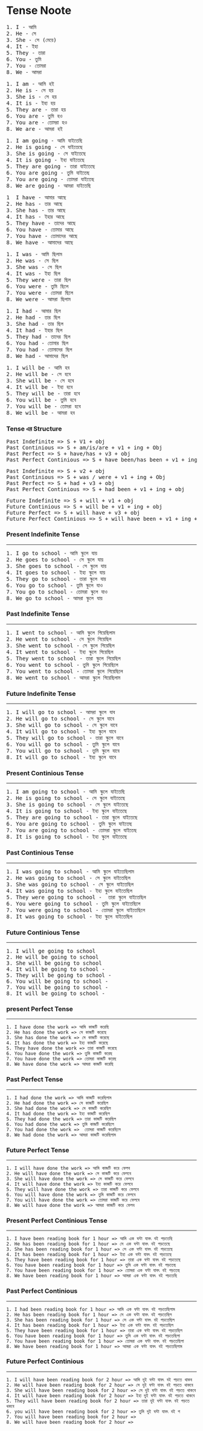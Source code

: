 # Tense Noote

<pre>
1. I - আমি
2. He - সে
3. She - সে (মেয়ে)
4. It - ইহা
5. They - তারা
6. You - তুমি
7. You - তোমরা
8. We - আমরা
</pre>

<pre>
1. I am - আমি হই
2. He is - সে হয়
3. She is - সে হয়
4. It is - ইহা হয়
5. They are - তারা হয়
6. You are - তুমি হও
7. You are - তোমরা হও
8. We are - আমরা হই
</pre>
<pre>
1. I am going - আমি যাইতেছি 
2. He is going - সে যাইতেছে 
3. She is going - সে যাইতেছে 
4. It is going - ইহা যাইতেছে 
5. They are going - তারা যাইতেছে 
6. You are going - তুমি যাইতেছ
7. You are going - তোমরা যাইতেছ 
8. We are going - আমরা যাইতেছি
</pre>
<pre>
1  I have - আমার আছে
2. He has - তার আছে
3. She has - তার আছে
4. It has - ইহার আছে
5. They have - তাদের আছে
6. You have - তোমার আছে
7. You have - তোমাদের আছে
8. We have - আমাদের আছে 
</pre>
<pre>
1. I was - আমি ছিলাম
2. He was - সে ছিল
3. She was - সে ছিল
4. It was - ইহা ছিল
5. They were - তারা ছিল
6. You were - তুমি ছিলে
7. You were - তোমরা ছিলে
8. We were - আমরা ছিলাম
</pre>

<pre>
1. I had - আমার ছিল
2. He had - তার ছিল
3. She had - তার ছিল
4. It had - ইহার ছিল
5. They had - তাদের ছিল
6. You had - তোমার ছিল
7. You had - তোমাদের ছিল
8. We had - আমাদের ছিল
</pre>

<pre>
1. I will be - আমি হব
2. He will be - সে হবে
3. She will be - সে হবে
4. It will be - ইহা হবে
5. They will be - তারা হবে
6. You will be - তুমি হবে
7. You will be - তোমরা হবে
8. We will be - আমরা হব
</pre>

### Tense এর Structure

<pre>
Past Indefinite => S + V1 + obj
Past Continious => S + am/is/are + v1 + ing + Obj
Past Perfect => S + have/has + v3 + obj
Past Perfect Continious => S + have been/has been + v1 + ing + obj
</pre>
<pre>
Past Indefinite => S + v2 + obj
Past Continious => S + was / were + v1 + ing + Obj
Past Perfect => S + had + v3 + obj
Past Perfect Continious => S + had been + v1 + ing + obj
</pre>

<pre>
Future Indefinite => S + will + v1 + obj
Future Continious => S + will be + v1 + ing + obj
Future Perfect => S + will have + v3 + obj
Future Perfect Continious => S + will have been + v1 + ing + obj
</pre>

### Present Indefinite Tense

---

<pre>
1. I go to school - আমি স্কুলে যায়
2. He goes to school - সে স্কুলে যায়
3. She goes to school - সে স্কুলে যায়  
4. It goes to school - ইহা স্কুলে যায় 
5. They go to school - তারা স্কুলে যায় 
6. You go to school - তুমি স্কুলে যাও 
7. You go to school - তোমরা স্কুলে যাও 
8. We go to school - আমরা স্কুলে যায়
</pre>

### Past Indefinite Tense

---

<pre>
1. I went to school - আমি স্কুলে গিয়েছিলাম 
2. He went to school - সে স্কুলে গিয়েছিল 
3. She went to school - সে স্কুলে গিয়েছিল 
4. It went to school - ইহা স্কুলে গিয়েছিল 
5. They went to school - তারা স্কুলে গিয়েছিল 
6. You went to school - তুমি স্কুলে গিয়েছিলে 
7. You went to school - তোমরা স্কুলে গিয়েছিলে 
8. We went to school - আমরা স্কুলে গিয়েছিলাম 
</pre>

### Future Indefinite Tense

---

<pre>
1. I will go to school - আমরা স্কুলে যাব 
2. He will go to school - সে স্কুলে যাবে
3. She will go to school - সে স্কুলে যাবে
4. It will go to school - ইহা স্কুলে যাবে 
5. They will go to school - তারা স্কুলে যাবে 
6. You will go to school - তুমি স্কুলে যাবে 
7. You will go to school - তুমি স্কুলে যাবে 
8. It will go to school - ইহা স্কুলে যাবে 
</pre>

### Present Continious Tense

---

<pre>
1. I am going to school - আমি স্কুলে যাইতেছি 
2. He is going to school - সে স্কুলে যাইতেছে 
3. She is going to school - সে স্কুলে যাইতেছে 
4. It is going to school - ইহা স্কুলে যাইতেছে 
5. They are going to school - তারা স্কুলে যাইতেছে 
6. You are going to school - তুমি স্কুলে যাইতেছ 
7. You are going to school - তোমরা স্কুলে যাইতেছ 
8. It is going to school - ইহা স্কুলে যাইতেছে 
</pre>

### Past Continious Tense

---

<pre>
1. I was going to school - আমি স্কুলে যাইতেছিলাম 
2. He was going to school - সে স্কুলে যাইতেছিল 
3. She was going to school - সে স্কুলে যাইতেছিল 
4. It was going to school - ইহা স্কুলে যাইতেছিল 
5. They were going to school -  তারা স্কুলে যাইতেছিল 
6. You were going to school - তুমি স্কুলে যাইতেছিলে 
7. You were going to school - তোমরা স্কুলে যাইতেছিলে 
8. It was going to school - ইহা স্কুলে যাইতেছিল 
</pre>

### Future Continious Tense

---

<pre>
1. I will ge going to school 
2. He will be going to school 
3. She will be going to school 
4. It will be going to school -
5. They will be going to school - 
6. You will be going to school -
7. You will be going to school -
8. It will be going to school -
</pre>

### present Perfect Tense

---

```
1. I have done the work => আমি কাজটি করেছি
2. He has done the work => সে কাজটি করেছে
3. She has done the work => সে কাজটি করেছে
4. It has done the work => ইহা কাজটি করেছে
5. They have done the work => তারা কাজটি করেছে
6. You have done the work => তুমি কাজটি করেছ
7. You have done the work => তোমরা কাজটি করেছ
8. We have done the work => আমরা কাজটি করেছি
```

### Past Perfect Tense

---

```
1. I had done the work => আমি কাজটি করেছিলাম
2. He had done the work => সে কাজটি করেছিল
3. She had done the work => সে কাজটি করেছিল
4. It had done the work => ইহা কাজটি করেছিল
5. They had done the work => তারা কাজটি করেছিল
6. You had done the work => তুমি কাজটি করেছিলে
7. You had done the work =>  তোমরা কাজটি করেছিলে
8. We had done the work => আমরা কাজটি করেছিলাম
```

### Future Perfect Tense

---

```
1. I will have done the work => আমি কাজটি করে ফেলব
2. He will have done the work => সে কাজটি করে ফেলবে
3. She will have done the work => সে কাজটি করে ফেলবে
4. It will have done the work => ইহা কাজটি করে ফেলবে
5. They will have done the work => তারা কাজটি করে ফেলবে
6. You will have done the work => তুমি কাজটি করে ফেলবে
7. You will have done the work => তোমরা কাজটি করে ফেলবে
8. We will have done the work => আমরা কাজটি করে ফেলব
```

### Present Perfect Continious Tense

---

```
1. I have been reading book for 1 hour => আমি এক ঘন্টা যাবৎ বই পড়তেছি
2. He has been reading book for 1 hour => সে এক ঘন্টা যাবৎ বই পড়তেছে
3. She has been reading book for 1 hour => সে এক ঘন্টা যাবৎ বই পড়তেছে
4. It has been reading book for 1 hour => ইহা এক ঘন্টা যাবৎ বই পড়তেছে
5. They have been reading book for 1 hour => তারা এক ঘন্টা যাবৎ বই পড়তেছে
6. You have been reading book for 1 hour => তুমি এক ঘন্টা যাবৎ বই পড়তেছ
7. You have been reading book for 1 hour => তোমরা এক ঘন্টা যাবৎ বই পড়তেছ
8. We have been reading book for 1 hour => আমরা এক ঘন্টা যাবৎ বই পড়তেছি
```

### Past Perfect Continious

---

```
1. I had been reading book for 1 hour => আমি এক ঘন্টা যাবৎ বই পড়তেছিলাম
2. He has been reading book for 1 hour => সে এক ঘন্টা যাবৎ বই পড়তেছিল
3. She has been reading book for 1 hour => সে এক ঘন্টা যাবৎ বই পড়তেছিল
4. It has been reading book for 1 hour => ইহা এক ঘন্টা যাবৎ বই পড়তেছিল
5. They have been reading book for 1 hour => তারা এক ঘন্টা যাবৎ বই পড়তেছিল
6. You have been reading book for 1 hour => তুমি এক ঘন্টা যাবৎ বই পড়তেছিলা
7. You have been reading book for 1 hour => তোমরা এক ঘন্টা যাবৎ বই পড়তেছিলা
8. We have been reading book for 1 hour => আমরা এক ঘন্টা যাবৎ বই পড়তেছিলাম
```

### Future Perfect Continious

---

```
1. I will have been reading book for 2 hour => আমি দুই ঘন্টা যাবৎ বই পড়তে থাকব
2. He will have been reading book for 2 hour => সে দুই ঘন্টা যাবৎ বই পড়তে থাকবে
3. She will have been reading book for 2 hour => সে দুই ঘন্টা যাবৎ বই পড়তে থাকবে
4. It will have been reading book for 2 hour => ইহা দুই ঘন্টা যাবৎ বই পড়তে থাকবে
5. They will have been reading book for 2 hour => তারা দুই ঘন্টা যাবৎ বই পড়তে থকবে
6. you will have been reading book for 2 hour => তুমি দুই ঘন্টা যাবৎ বই প
7. You will have been reading book for 2 hour =>
8. We will have been reading book for 2 hour =>
```

```

```
